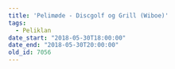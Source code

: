 ```yaml
---
title: 'Pelimøde - Discgolf og Grill (Wiboe)'
tags:
  - Peliklan
date_start: "2018-05-30T18:00:00"
date_end: "2018-05-30T20:00:00"
old_id: 7056
---
```

